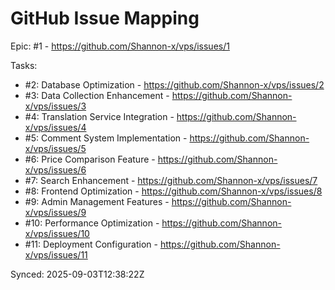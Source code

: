 # GitHub Issue Mapping

Epic: #1 - https://github.com/Shannon-x/vps/issues/1

Tasks:
- #2: Database Optimization - https://github.com/Shannon-x/vps/issues/2
- #3: Data Collection Enhancement - https://github.com/Shannon-x/vps/issues/3
- #4: Translation Service Integration - https://github.com/Shannon-x/vps/issues/4
- #5: Comment System Implementation - https://github.com/Shannon-x/vps/issues/5
- #6: Price Comparison Feature - https://github.com/Shannon-x/vps/issues/6
- #7: Search Enhancement - https://github.com/Shannon-x/vps/issues/7
- #8: Frontend Optimization - https://github.com/Shannon-x/vps/issues/8
- #9: Admin Management Features - https://github.com/Shannon-x/vps/issues/9
- #10: Performance Optimization - https://github.com/Shannon-x/vps/issues/10
- #11: Deployment Configuration - https://github.com/Shannon-x/vps/issues/11

Synced: 2025-09-03T12:38:22Z